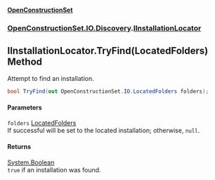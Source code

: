 #### [OpenConstructionSet](index.md 'index')
### [OpenConstructionSet.IO.Discovery](index.md#OpenConstructionSet_IO_Discovery 'OpenConstructionSet.IO.Discovery').[IInstallationLocator](bMvjGP8yI9R4AfcWyvP7gQ.md 'OpenConstructionSet.IO.Discovery.IInstallationLocator')
## IInstallationLocator.TryFind(LocatedFolders) Method
Attempt to find an installation.  
```csharp
bool TryFind(out OpenConstructionSet.IO.LocatedFolders folders);
```
#### Parameters
<a name='OpenConstructionSet_IO_Discovery_IInstallationLocator_TryFind(OpenConstructionSet_IO_LocatedFolders)_folders'></a>
`folders` [LocatedFolders](jgv6_uiXfDVLa_l1InGCGA.md 'OpenConstructionSet.IO.LocatedFolders')  
If successful will be set to the located installation; otherwise, `null`.
  
#### Returns
[System.Boolean](https://docs.microsoft.com/en-us/dotnet/api/System.Boolean 'System.Boolean')  
`true` if an installation was found.

